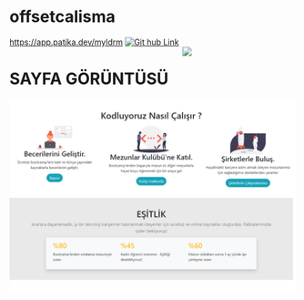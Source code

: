 # offsetcalisma
https://app.patika.dev/myldrm
<a href="https:///www.linkedin.com/in/muhammet--yildirim" target="_blank" rel="noopener noreferrer"> <img src="https://cdns.iconmonstr.com/wp-content/releases/preview/2012/240/iconmonstr-linkedin-5.png" alt="Git hub Link" height="40" style="vertical-align:top; margin:6px color:white" width= "40"> </a>
<br>
<img src ="https://media.giphy.com/media/JlVkLKuxRSvLy/giphy.gif" align="right" width="200" heigh="200">

# SAYFA GÖRÜNTÜSÜ

<img src="./111.png">
